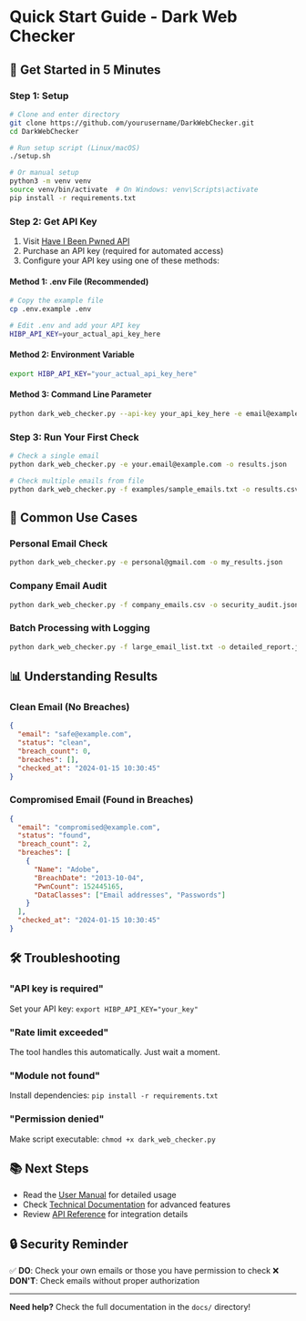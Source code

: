 # Quick Start Guide - Dark Web Checker

## 🚀 Get Started in 5 Minutes

### Step 1: Setup
```bash
# Clone and enter directory
git clone https://github.com/yourusername/DarkWebChecker.git
cd DarkWebChecker

# Run setup script (Linux/macOS)
./setup.sh

# Or manual setup
python3 -m venv venv
source venv/bin/activate  # On Windows: venv\Scripts\activate
pip install -r requirements.txt
```

### Step 2: Get API Key
1. Visit [Have I Been Pwned API](https://haveibeenpwned.com/API/Key)
2. Purchase an API key (required for automated access)
3. Configure your API key using one of these methods:

#### Method 1: .env File (Recommended)
```bash
# Copy the example file
cp .env.example .env

# Edit .env and add your API key
HIBP_API_KEY=your_actual_api_key_here
```

#### Method 2: Environment Variable
```bash
export HIBP_API_KEY="your_actual_api_key_here"
```

#### Method 3: Command Line Parameter
```bash
python dark_web_checker.py --api-key your_api_key_here -e email@example.com -o results.json
```

### Step 3: Run Your First Check
```bash
# Check a single email
python dark_web_checker.py -e your.email@example.com -o results.json

# Check multiple emails from file
python dark_web_checker.py -f examples/sample_emails.txt -o results.csv
```

## 📝 Common Use Cases

### Personal Email Check
```bash
python dark_web_checker.py -e personal@gmail.com -o my_results.json
```

### Company Email Audit
```bash
python dark_web_checker.py -f company_emails.csv -o security_audit.json
```

### Batch Processing with Logging
```bash
python dark_web_checker.py -f large_email_list.txt -o detailed_report.json -v
```

## 📊 Understanding Results

### Clean Email (No Breaches)
```json
{
  "email": "safe@example.com",
  "status": "clean",
  "breach_count": 0,
  "breaches": [],
  "checked_at": "2024-01-15 10:30:45"
}
```

### Compromised Email (Found in Breaches)
```json
{
  "email": "compromised@example.com",
  "status": "found",
  "breach_count": 2,
  "breaches": [
    {
      "Name": "Adobe",
      "BreachDate": "2013-10-04",
      "PwnCount": 152445165,
      "DataClasses": ["Email addresses", "Passwords"]
    }
  ],
  "checked_at": "2024-01-15 10:30:45"
}
```

## 🛠️ Troubleshooting

### "API key is required"
Set your API key: `export HIBP_API_KEY="your_key"`

### "Rate limit exceeded"
The tool handles this automatically. Just wait a moment.

### "Module not found"
Install dependencies: `pip install -r requirements.txt`

### "Permission denied"
Make script executable: `chmod +x dark_web_checker.py`

## 📚 Next Steps

- Read the [User Manual](user_manual.md) for detailed usage
- Check [Technical Documentation](technical_documentation.md) for advanced features
- Review [API Reference](api_reference.md) for integration details

## 🔒 Security Reminder

✅ **DO**: Check your own emails or those you have permission to check
❌ **DON'T**: Check emails without proper authorization

---

**Need help?** Check the full documentation in the `docs/` directory!
